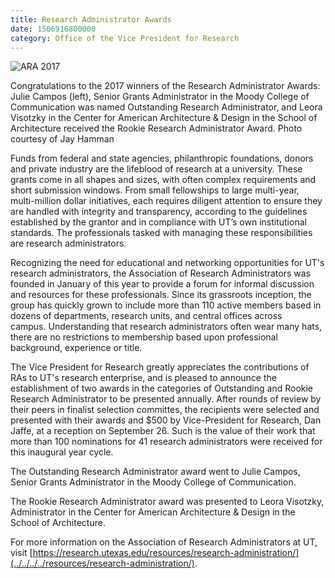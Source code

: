 ```yaml
--- 
title: Research Administrator Awards
date: 1506916800000
category: Office of the Vice President for Research
---
```


![ARA 2017](http://research.utexas.edu/showcase/assets/js/fileman/Uploads/ARA2017.png)

Congratulations to the 2017 winners of the Research Administrator Awards: Julie Campos (left), Senior Grants Administrator in the Moody College of Communication was named Outstanding Research Administrator, and Leora Visotzky in the Center for American Architecture & Design in the School of Architecture received the Rookie Research Administrator Award. Photo courtesy of Jay Hamman

Funds from federal and state agencies, philanthropic foundations, donors and private industry are the lifeblood of research at a university. These grants come in all shapes and sizes, with often complex requirements and short submission windows. From small fellowships to large multi-year, multi-million dollar initiatives, each requires diligent attention to ensure they are handled with integrity and transparency, according to the guidelines established by the grantor and in compliance with UT’s own institutional standards. The professionals tasked with managing these responsibilities are research administrators.

Recognizing the need for educational and networking opportunities for UT's research administrators, the Association of Research Administrators was founded in January of this year to provide a forum for informal discussion and resources for these professionals. Since its grassroots inception, the group has quickly grown to include more than 110 active members based in dozens of departments, research units, and central offices across campus. Understanding that research administrators often wear many hats, there are no restrictions to membership based upon professional background, experience or title.

The Vice President for Research greatly appreciates the contributions of RAs to UT's research enterprise, and is pleased to announce the establishment of two awards in the categories of Outstanding and Rookie Research Administrator to be presented annually. After rounds of review by their peers in finalist selection committes, the recipients were selected and presented with their awards and $500 by Vice-President for Research, Dan Jaffe, at a reception on September 26. Such is the value of their work that more than 100 nominations for 41 research administrators were received for this inaugural year cycle.

The Outstanding Research Administrator award went to Julie Campos, Senior Grants Administrator in the Moody College of Communication.

The Rookie Research Administrator award was presented to Leora Visotzky, Administrator in the Center for American Architecture & Design in the School of Architecture.

For more information on the Association of Research Administrators at UT, visit [https://research.utexas.edu/resources/research-administration/](../../../../resources/research-administration/).